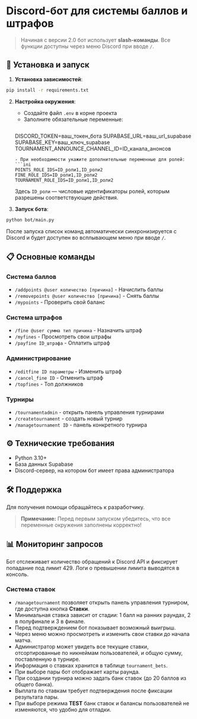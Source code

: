 # Discord-бот для системы баллов и штрафов

> Начиная с версии 2.0 бот использует **slash‑команды**. Все функции доступны
> через меню Discord при вводе `/`.

## 🚀 Установка и запуск

1. **Установка зависимостей**:
```bash
pip install -r requirements.txt
```

2. **Настройка окружения**:
   - Создайте файл `.env` в корне проекта
   - Заполните обязательные переменные:
     ```ini
    DISCORD_TOKEN=ваш_токен_бота
    SUPABASE_URL=ваш_url_supabase
    SUPABASE_KEY=ваш_ключ_supabase
    TOURNAMENT_ANNOUNCE_CHANNEL_ID=ID_канала_анонсов
     ```
   - При необходимости укажите дополнительные переменные для ролей:
     ```ini
     POINTS_ROLE_IDS=ID_роли1,ID_роли2
     FINE_ROLE_IDS=ID_роли1,ID_роли2
     TOURNAMENT_ROLE_IDS=ID_роли1,ID_роли2
     ```
     Здесь `ID_роли` — числовые идентификаторы ролей, которым разрешены
     соответствующие действия.

3. **Запуск бота**:
```bash
python bot/main.py
```
После запуска список команд автоматически синхронизируется с Discord и будет
доступен во всплывающем меню при вводе `/`.

## 📋 Основные команды

### Система баллов
- `/addpoints @user количество [причина]` - Начислить баллы
- `/removepoints @user количество [причина]` - Снять баллы
- `/mypoints` - Проверить свой баланс

### Система штрафов
- `/fine @user сумма тип причина` - Назначить штраф
- `/myfines` - Просмотреть свои штрафы
- `/payfine ID_штрафа` - Оплатить штраф

### Администрирование
- `/editfine ID параметры` - Изменить штраф
- `/cancel_fine ID` - Отменить штраф
- `/topfines` - Топ должников

### Турниры
- `/tournamentadmin` - открыть панель управления турнирами
- `/createtournament` - создать новый турнир
- `/managetournament ID` - панель конкретного турнира

## ⚙️ Технические требования
- Python 3.10+
- База данных Supabase
- Discord-сервер, на котором бот имеет права администратора

## 🛠 Поддержка
Для получения помощи обращайтесь к разработчику.

> **Примечание:** Перед первым запуском убедитесь, что все переменные окружения заполнены корректно!

## 📊 Мониторинг запросов

Бот отслеживает количество обращений к Discord API и фиксирует попадание под лимит 429.
Логи о превышении лимита выводятся в консоль.

### Система ставок
- `/managetournament` позволяет открыть панель управления турниром, где доступна кнопка **Ставки**.
- Минимальная ставка зависит от стадии: 1 балл на ранних раундах, 2 в полуфинале и 3 в финале.
- Перед подтверждением бот показывает возможный выигрыш.
- Через меню можно просмотреть и изменить свои ставки до начала матча.
- Администратор может увидеть все текущие ставки, отсортированные по никнеймам пользователей,
  и общую сумму, поставленную в турнире.
- Информация о ставках хранится в таблице `tournament_bets`.
- При выборе пары бот отображает карты раунда.
- При создании турнира можно задать банк ставок (до 20 баллов из общего банка).
- Выплата по ставкам требует подтверждения после фиксации результата пары.
- При выборе режима **TEST** банк ставок и балансы пользователей не изменяются,
  что удобно для отладки.

